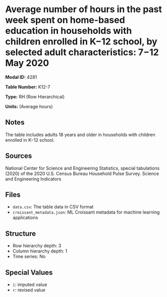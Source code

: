# Average number of hours in the past week spent on home-based education in households with children enrolled in K−12 school, by selected adult characteristics: 7−12 May 2020

**Modal ID:** 4281

**Table Number:** K12-7

**Type:** RH (Row Hierarchical)

**Units:** (Average hours)

## Notes

The table includes adults 18 years and older in households with children enrolled in K−12 school.

## Sources

National Center for Science and Engineering Statistics, special tabulations (2020) of the 2020 U.S. Census Bureau Household Pulse Survey. Science and Engineering Indicators

## Files

- `data.csv`: The table data in CSV format
- `croissant_metadata.json`: ML Croissant metadata for machine learning applications

## Structure

- Row hierarchy depth: 3
- Column hierarchy depth: 1
- Time series: No

## Special Values

- `i`: imputed value
- `r`: revised value
